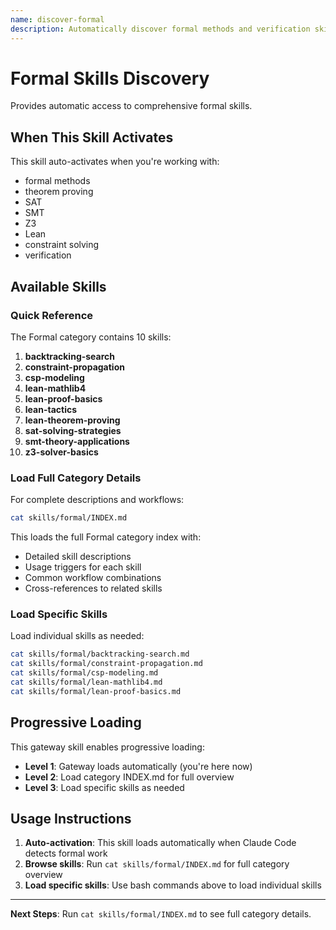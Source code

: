 ```yaml
---
name: discover-formal
description: Automatically discover formal methods and verification skills when working with formal methods. Activates for formal development tasks.
---
```


# Formal Skills Discovery

Provides automatic access to comprehensive formal skills.

## When This Skill Activates

This skill auto-activates when you're working with:
- formal methods
- theorem proving
- SAT
- SMT
- Z3
- Lean
- constraint solving
- verification

## Available Skills

### Quick Reference

The Formal category contains 10 skills:

1. **backtracking-search**
2. **constraint-propagation**
3. **csp-modeling**
4. **lean-mathlib4**
5. **lean-proof-basics**
6. **lean-tactics**
7. **lean-theorem-proving**
8. **sat-solving-strategies**
9. **smt-theory-applications**
10. **z3-solver-basics**

### Load Full Category Details

For complete descriptions and workflows:

```bash
cat skills/formal/INDEX.md
```

This loads the full Formal category index with:
- Detailed skill descriptions
- Usage triggers for each skill
- Common workflow combinations
- Cross-references to related skills

### Load Specific Skills

Load individual skills as needed:

```bash
cat skills/formal/backtracking-search.md
cat skills/formal/constraint-propagation.md
cat skills/formal/csp-modeling.md
cat skills/formal/lean-mathlib4.md
cat skills/formal/lean-proof-basics.md
```

## Progressive Loading

This gateway skill enables progressive loading:
- **Level 1**: Gateway loads automatically (you're here now)
- **Level 2**: Load category INDEX.md for full overview
- **Level 3**: Load specific skills as needed

## Usage Instructions

1. **Auto-activation**: This skill loads automatically when Claude Code detects formal work
2. **Browse skills**: Run `cat skills/formal/INDEX.md` for full category overview
3. **Load specific skills**: Use bash commands above to load individual skills

---

**Next Steps**: Run `cat skills/formal/INDEX.md` to see full category details.
